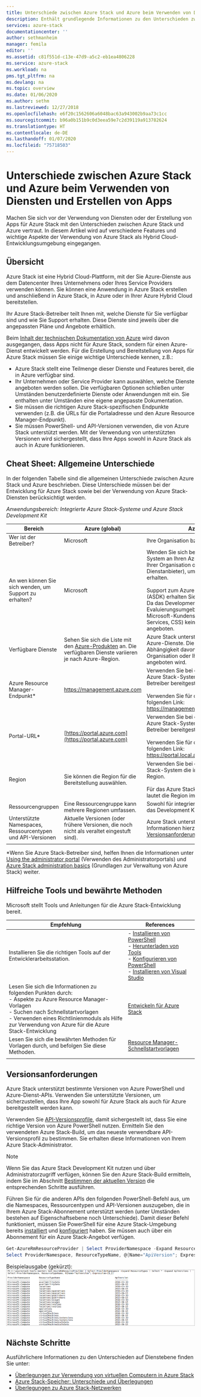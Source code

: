 ```yaml
---
title: Unterschiede zwischen Azure Stack und Azure beim Verwenden von Diensten und Erstellen von Apps | Microsoft-Dokumentation
description: Enthält grundlegende Informationen zu den Unterschieden zwischen Azure und Azure Stack beim Verwenden von Diensten und Erstellen von Apps.
services: azure-stack
documentationcenter: ''
author: sethmanheim
manager: femila
editor: ''
ms.assetid: c81f551d-c13e-47d9-a5c2-eb1ea4806228
ms.service: azure-stack
ms.workload: na
pms.tgt_pltfrm: na
ms.devlang: na
ms.topic: overview
ms.date: 01/06/2020
ms.author: sethm
ms.lastreviewed: 12/27/2018
ms.openlocfilehash: e6f20c1562606a6048bac63a943002b9aa73c1cc
ms.sourcegitcommit: b96a0b151b9c0d3eea59e7c2d39119a913782624
ms.translationtype: HT
ms.contentlocale: de-DE
ms.lasthandoff: 01/07/2020
ms.locfileid: "75718503"
---
```

# <a name="differences-between-azure-stack-and-azure-when-using-services-and-building-apps"></a>Unterschiede zwischen Azure Stack und Azure beim Verwenden von Diensten und Erstellen von Apps

Machen Sie sich vor der Verwendung von Diensten oder der Erstellung von Apps für Azure Stack mit den Unterschieden zwischen Azure Stack und Azure vertraut. In diesem Artikel wird auf verschiedene Features und wichtige Aspekte der Verwendung von Azure Stack als Hybrid Cloud-Entwicklungsumgebung eingegangen.

## <a name="overview"></a>Übersicht

Azure Stack ist eine Hybrid Cloud-Plattform, mit der Sie Azure-Dienste aus dem Datencenter Ihres Unternehmens oder Ihres Service Providers verwenden können. Sie können eine Anwendung in Azure Stack erstellen und anschließend in Azure Stack, in Azure oder in Ihrer Azure Hybrid Cloud bereitstellen.

Ihr Azure Stack-Betreiber teilt Ihnen mit, welche Dienste für Sie verfügbar sind und wie Sie Support erhalten. Diese Dienste sind jeweils über die angepassten Pläne und Angebote erhältlich.

Beim [Inhalt der technischen Dokumentation von Azure](/azure) wird davon ausgegangen, dass Apps nicht für Azure Stack, sondern für einen Azure-Dienst entwickelt werden. Für die Erstellung und Bereitstellung von Apps für Azure Stack müssen Sie einige wichtige Unterschiede kennen, z.B.:

* Azure Stack stellt eine Teilmenge dieser Dienste und Features bereit, die in Azure verfügbar sind.
* Ihr Unternehmen oder Service Provider kann auswählen, welche Dienste angeboten werden sollen. Die verfügbaren Optionen schließen unter Umständen benutzerdefinierte Dienste oder Anwendungen mit ein. Sie enthalten unter Umständen eine eigene angepasste Dokumentation.
* Sie müssen die richtigen Azure Stack-spezifischen Endpunkte verwenden (z.B. die URLs für die Portaladresse und den Azure Resource Manager-Endpunkt).
* Sie müssen PowerShell- und API-Versionen verwenden, die von Azure Stack unterstützt werden. Mit der Verwendung von unterstützten Versionen wird sichergestellt, dass Ihre Apps sowohl in Azure Stack als auch in Azure funktionieren.

## <a name="cheat-sheet-high-level-differences"></a>Cheat Sheet: Allgemeine Unterschiede

In der folgenden Tabelle sind die allgemeinen Unterschiede zwischen Azure Stack und Azure beschrieben. Diese Unterschiede müssen bei der Entwicklung für Azure Stack sowie bei der Verwendung von Azure Stack-Diensten berücksichtigt werden.

*Anwendungsbereich: Integrierte Azure Stack-Systeme und Azure Stack Development Kit*

| Bereich | Azure (global) | Azure Stack |
| -------- | ------------- | ----------|
| Wer ist der Betreiber? | Microsoft | Ihre Organisation bzw. Ihr Dienstanbieter.|
| An wen können Sie sich wenden, um Support zu erhalten? | Microsoft | Wenden Sie sich bei einem integrierten System an Ihren Azure Stack-Betreiber (in Ihrer Organisation oder bei Ihrem Dienstanbieter), um Unterstützung zu erhalten.<br><br>Support zum Azure Stack Development Kit (ASDK) erhalten Sie in den [Microsoft-Foren](https://social.msdn.microsoft.com/Forums/en-US/home?forum=AzureStack). Da das Development Kit eine Evaluierungsumgebung ist, wird über den Microsoft-Kundensupport (Customer Support Services, CSS) kein offizieller Support angeboten.
| Verfügbare Dienste | Sehen Sie sich die Liste mit den [Azure-Produkten](https://azure.microsoft.com/services/?b=17.04b) an. Die verfügbaren Dienste variieren je nach Azure-Region. | Azure Stack unterstützt eine Teilgruppe der Azure-Dienste. Die Dienste variieren in Abhängigkeit davon, was von Ihrer Organisation oder Ihrem Dienstanbieter angeboten wird.
| Azure Resource Manager-Endpunkt* | https://management.azure.com | Verwenden Sie bei einem integrierten Azure Stack-System den vom Azure Stack-Betreiber bereitgestellten Endpunkt.<br><br>Verwenden Sie für das Development Kit den folgenden Link: https://management.local.azurestack.external.
| Portal-URL* | [https://portal.azure.com](https://portal.azure.com) | Verwenden Sie bei einem integrierten Azure Stack-System die vom Azure Stack-Betreiber bereitgestellte URL.<br><br>Verwenden Sie für das Development Kit den folgenden Link: https://portal.local.azurestack.external.
| Region | Sie können die Region für die Bereitstellung auswählen. | Verwenden Sie bei einem integrierten Azure Stack-System die im System verfügbare Region.<br><br>Für das Azure Stack Development Kit (ASDK) lautet die Region immer **local**.
| Ressourcengruppen | Eine Ressourcengruppe kann mehrere Regionen umfassen. | Sowohl für integrierte Systeme als auch für das Development Kit gibt es nur eine Region.
|Unterstützte Namespaces, Ressourcentypen und API-Versionen | Aktuelle Versionen (oder frühere Versionen, die noch nicht als veraltet eingestuft sind). | Azure Stack unterstützt bestimmte Versionen. Informationen hierzu finden Sie im Abschnitt [Versionsanforderungen](#version-requirements) dieses Artikels.
| | |

*Wenn Sie Azure Stack-Betreiber sind, helfen Ihnen die Informationen unter [Using the administrator portal](../operator/azure-stack-manage-portals.md) (Verwenden des Administratorportals) und [Azure Stack administration basics](../operator/azure-stack-manage-basics.md) (Grundlagen zur Verwaltung von Azure Stack) weiter.

## <a name="helpful-tools-and-best-practices"></a>Hilfreiche Tools und bewährte Methoden

Microsoft stellt Tools und Anleitungen für die Azure Stack-Entwicklung bereit.

| Empfehlung | References |
| -------- | ------------- |
| Installieren Sie die richtigen Tools auf der Entwicklerarbeitsstation. | - [Installieren von PowerShell](../operator/azure-stack-powershell-install.md)<br>- [Herunterladen von Tools](../operator/azure-stack-powershell-download.md)<br>- [Konfigurieren von PowerShell](azure-stack-powershell-configure-user.md)<br>- [Installieren von Visual Studio](azure-stack-install-visual-studio.md)
| Lesen Sie sich die Informationen zu folgenden Punkten durch:<br>- Aspekte zu Azure Resource Manager-Vorlagen<br>- Suchen nach Schnellstartvorlagen<br>- Verwenden eines Richtlinienmoduls als Hilfe zur Verwendung von Azure für die Azure Stack-Entwicklung | [Entwickeln für Azure Stack](azure-stack-developer.md) |
| Lesen Sie sich die bewährten Methoden für Vorlagen durch, und befolgen Sie diese Methoden. | [Resource Manager-Schnellstartvorlagen](https://github.com/Azure/azure-quickstart-templates/blob/master/1-CONTRIBUTION-GUIDE/best-practices.md)
| | |

## <a name="version-requirements"></a>Versionsanforderungen

Azure Stack unterstützt bestimmte Versionen von Azure PowerShell und Azure-Dienst-APIs. Verwenden Sie unterstützte Versionen, um sicherzustellen, dass Ihre App sowohl für Azure Stack als auch für Azure bereitgestellt werden kann.

Verwenden Sie [API-Versionsprofile](azure-stack-version-profiles.md), damit sichergestellt ist, dass Sie eine richtige Version von Azure PowerShell nutzen. Ermitteln Sie den verwendeten Azure Stack-Build, um das neueste verwendbare API-Versionsprofil zu bestimmen. Sie erhalten diese Informationen von Ihrem Azure Stack-Administrator.

> [!NOTE]
> Wenn Sie das Azure Stack Development Kit nutzen und über Administratorzugriff verfügen, können Sie den Azure Stack-Build ermitteln, indem Sie im Abschnitt [Bestimmen der aktuellen Version](../operator/azure-stack-updates.md) die entsprechenden Schritte ausführen.

Führen Sie für die anderen APIs den folgenden PowerShell-Befehl aus, um die Namespaces, Ressourcentypen und API-Versionen auszugeben, die in Ihrem Azure Stack-Abonnement unterstützt werden (unter Umständen bestehen auf Eigenschaftsebene noch Unterschiede). Damit dieser Befehl funktioniert, müssen Sie PowerShell für eine Azure Stack-Umgebung bereits [installiert](../operator/azure-stack-powershell-install.md) und [konfiguriert](azure-stack-powershell-configure-user.md) haben. Sie müssen auch über ein Abonnement für ein Azure Stack-Angebot verfügen.

```powershell
Get-AzureRmResourceProvider | Select ProviderNamespace -Expand ResourceTypes | Select * -Expand ApiVersions | `
Select ProviderNamespace, ResourceTypeName, @{Name="ApiVersion"; Expression={$_}} 
```

Beispielausgabe (gekürzt): ![Beispielausgabe für den Befehl „Get-AzureRmResourceProvider“](media/azure-stack-considerations/image1.png)

## <a name="next-steps"></a>Nächste Schritte

Ausführlichere Informationen zu den Unterschieden auf Dienstebene finden Sie unter:

* [Überlegungen zur Verwendung von virtuellen Computern in Azure Stack](azure-stack-vm-considerations.md)
* [Azure Stack-Speicher: Unterschiede und Überlegungen](azure-stack-acs-differences.md)
* [Überlegungen zu Azure Stack-Netzwerken](azure-stack-network-differences.md)
